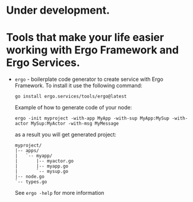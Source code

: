 # Under development. 

# Tools that make your life easier working with Ergo Framework and Ergo Services.

- `ergo` - boilerplate code generator to create service with Ergo Framework. To install it use the following command:
   
   `go install ergo.services/tools/ergo@latest`
   
   Example of how to generate code of your node:
   
   `ergo -init myproject -with-app MyApp -with-sup MyApp:MySup -with-actor MySup:MyActor -with-msg MyMessage`
   
   as a result you will get generated project:
   ```
   myproject/            
   |-- apps/
   |   `-- myapp/
   |       |-- myactor.go
   |       |-- myapp.go
   |       `-- mysup.go
   |-- node.go
   `-- types.go
   ```
   
   See `ergo -help` for more information
